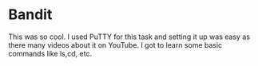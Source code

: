 # Bandit

This was so cool. I used PuTTY for this task and setting it up was easy as there many videos about it on YouTube. I got to learn some basic commands like ls,cd, etc.
